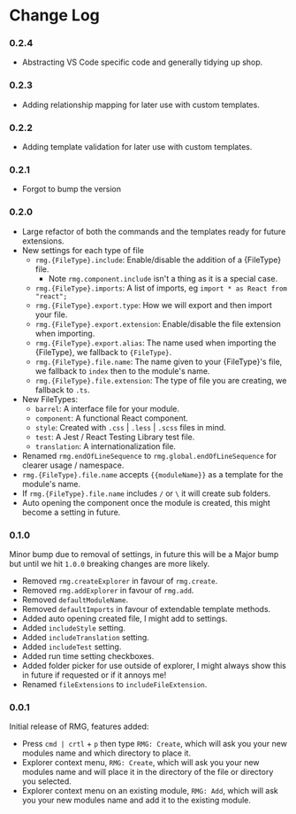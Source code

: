 # Change Log

### 0.2.4

-   Abstracting VS Code specific code and generally tidying up shop.

### 0.2.3

-   Adding relationship mapping for later use with custom templates.

### 0.2.2

-   Adding template validation for later use with custom templates.

### 0.2.1

-   Forgot to bump the version

### 0.2.0

-   Large refactor of both the commands and the templates ready for future extensions.
-   New settings for each type of file
    -   `rmg.{FileType}.include`: Enable/disable the addition of a {FileType} file.
        -   Note `rmg.component.include` isn't a thing as it is a special case.
    -   `rmg.{FileType}.imports`: A list of imports, eg `import * as React from "react";`
    -   `rmg.{FileType}.export.type`: How we will export and then import your file.
    -   `rmg.{FileType}.export.extension`: Enable/disable the file extension when importing.
    -   `rmg.{FileType}.export.alias`: The name used when importing the {FileType}, we fallback to `{FileType}`.
    -   `rmg.{FileType}.file.name`: The name given to your {FileType}'s file, we fallback to `index` then to the module's name.
    -   `rmg.{FileType}.file.extension`: The type of file you are creating, we fallback to `.ts`.
-   New FileTypes:
    -   `barrel`: A interface file for your module.
    -   `component`: A functional React component.
    -   `style`: Created with `.css` | `.less` | `.scss` files in mind.
    -   `test`: A Jest / React Testing Library test file.
    -   `translation`: A internationalization file.
-   Renamed `rmg.endOfLineSequence` to `rmg.global.endOfLineSequence` for clearer usage / namespace.
-   `rmg.{FileType}.file.name` accepts `{{moduleName}}` as a template for the module's name.
-   If `rmg.{FileType}.file.name` includes `/` or `\` it will create sub folders.
-   Auto opening the component once the module is created, this might become a setting in future.

### 0.1.0

Minor bump due to removal of settings, in future this will be a Major bump but until we hit `1.0.0` breaking changes are more likely.

-   Removed `rmg.createExplorer` in favour of `rmg.create`.
-   Removed `rmg.addExplorer` in favour of `rmg.add`.
-   Removed `defaultModuleName`.
-   Removed `defaultImports` in favour of extendable template methods.
-   Added auto opening created file, I might add to settings.
-   Added `includeStyle` setting.
-   Added `includeTranslation` setting.
-   Added `includeTest` setting.
-   Added run time setting checkboxes.
-   Added folder picker for use outside of explorer, I might always show this in future if requested or if it annoys me!
-   Renamed `fileExtensions` to `includeFileExtension`.

### 0.0.1

Initial release of RMG, features added:

-   Press `cmd | crtl` + `p` then type `RMG: Create`, which will ask you your new modules name and which directory to place it.
-   Explorer context menu, `RMG: Create`, which will ask you your new modules name and will place it in the directory of the file or directory you selected.
-   Explorer context menu on an existing module, `RMG: Add`, which will ask you your new modules name and add it to the existing module.
